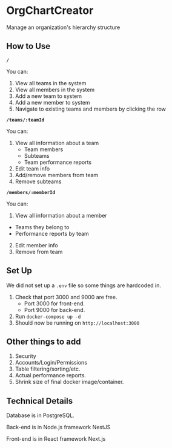 # OrgChartCreator
Manage an organization's hierarchy structure

## How to Use
**`/`**

You can:
1. View all teams in the system
2. View all members in the system
3. Add a new team to system
4. Add a new member to system
5. Navigate to existing teams and members by clicking the row

**`/teams/:teamId`**

You can:
1. View all information about a team
   - Team members
   - Subteams
   - Team performance reports
2. Edit team info
3. Add/remove members from team
4. Remove subteams

**`/members/:memberId`**

You can:
1. View all information about a member
  - Teams they belong to
  - Performance reports by team
2. Edit member info
3. Remove from team

## Set Up
We did not set up a `.env` file so some things are hardcoded in.
1. Check that port 3000 and 9000 are free.
   - Port 3000 for front-end.
   - Port 9000 for back-end.
2. Run `docker-compose up -d`
3. Should now be running on `http://localhost:3000`

## Other things to add
1. Security
2. Accounts/Login/Permissions
3. Table filtering/sorting/etc.
4. Actual performance reports.
5. Shrink size of final docker image/container.

## Technical Details
Database is in PostgreSQL.

Back-end is in Node.js framework NestJS

Front-end is in React framework Next.js